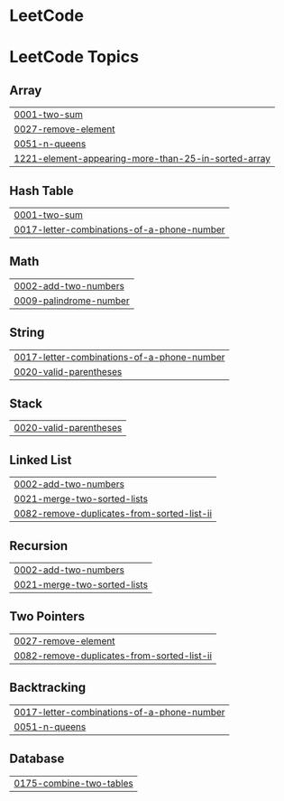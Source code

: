# LeetCode
<!---LeetCode Topics Start-->
# LeetCode Topics
## Array
|  |
| ------- |
| [0001-two-sum](https://github.com/deekshith15kumar/LeetCode/tree/master/0001-two-sum) |
| [0027-remove-element](https://github.com/deekshith15kumar/LeetCode/tree/master/0027-remove-element) |
| [0051-n-queens](https://github.com/deekshith15kumar/LeetCode/tree/master/0051-n-queens) |
| [1221-element-appearing-more-than-25-in-sorted-array](https://github.com/deekshith15kumar/LeetCode/tree/master/1221-element-appearing-more-than-25-in-sorted-array) |
## Hash Table
|  |
| ------- |
| [0001-two-sum](https://github.com/deekshith15kumar/LeetCode/tree/master/0001-two-sum) |
| [0017-letter-combinations-of-a-phone-number](https://github.com/deekshith15kumar/LeetCode/tree/master/0017-letter-combinations-of-a-phone-number) |
## Math
|  |
| ------- |
| [0002-add-two-numbers](https://github.com/deekshith15kumar/LeetCode/tree/master/0002-add-two-numbers) |
| [0009-palindrome-number](https://github.com/deekshith15kumar/LeetCode/tree/master/0009-palindrome-number) |
## String
|  |
| ------- |
| [0017-letter-combinations-of-a-phone-number](https://github.com/deekshith15kumar/LeetCode/tree/master/0017-letter-combinations-of-a-phone-number) |
| [0020-valid-parentheses](https://github.com/deekshith15kumar/LeetCode/tree/master/0020-valid-parentheses) |
## Stack
|  |
| ------- |
| [0020-valid-parentheses](https://github.com/deekshith15kumar/LeetCode/tree/master/0020-valid-parentheses) |
## Linked List
|  |
| ------- |
| [0002-add-two-numbers](https://github.com/deekshith15kumar/LeetCode/tree/master/0002-add-two-numbers) |
| [0021-merge-two-sorted-lists](https://github.com/deekshith15kumar/LeetCode/tree/master/0021-merge-two-sorted-lists) |
| [0082-remove-duplicates-from-sorted-list-ii](https://github.com/deekshith15kumar/LeetCode/tree/master/0082-remove-duplicates-from-sorted-list-ii) |
## Recursion
|  |
| ------- |
| [0002-add-two-numbers](https://github.com/deekshith15kumar/LeetCode/tree/master/0002-add-two-numbers) |
| [0021-merge-two-sorted-lists](https://github.com/deekshith15kumar/LeetCode/tree/master/0021-merge-two-sorted-lists) |
## Two Pointers
|  |
| ------- |
| [0027-remove-element](https://github.com/deekshith15kumar/LeetCode/tree/master/0027-remove-element) |
| [0082-remove-duplicates-from-sorted-list-ii](https://github.com/deekshith15kumar/LeetCode/tree/master/0082-remove-duplicates-from-sorted-list-ii) |
## Backtracking
|  |
| ------- |
| [0017-letter-combinations-of-a-phone-number](https://github.com/deekshith15kumar/LeetCode/tree/master/0017-letter-combinations-of-a-phone-number) |
| [0051-n-queens](https://github.com/deekshith15kumar/LeetCode/tree/master/0051-n-queens) |
## Database
|  |
| ------- |
| [0175-combine-two-tables](https://github.com/deekshith15kumar/LeetCode/tree/master/0175-combine-two-tables) |
<!---LeetCode Topics End-->